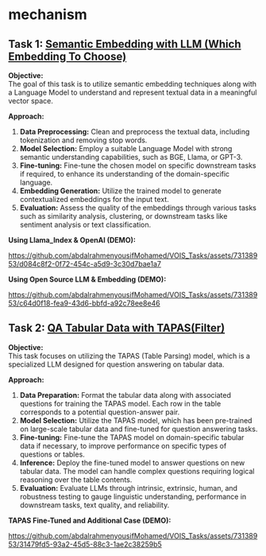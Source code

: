 # mechanism


## Task 1: [Semantic Embedding with LLM (Which Embedding To Choose)](https://github.com/abdalrahmenyousifMohamed/VOIS_Tasks/blob/main/Task1_Files/Choose_Embedding.ipynb)

  
**Objective:**  
The goal of this task is to utilize semantic embedding techniques along with a Language Model to understand and represent textual data in a meaningful vector space.

**Approach:**
1. **Data Preprocessing:** Clean and preprocess the textual data, including tokenization and removing stop words.
2. **Model Selection:** Employ a suitable Language Model with strong semantic understanding capabilities, such as BGE, Llama, or GPT-3.
3. **Fine-tuning:** Fine-tune the chosen model on specific downstream tasks if required, to enhance its understanding of the domain-specific language.
4. **Embedding Generation:** Utilize the trained model to generate contextualized embeddings for the input text.
5. **Evaluation:** Assess the quality of the embeddings through various tasks such as similarity analysis, clustering, or downstream tasks like sentiment analysis or text classification.

**Using Llama_Index & OpenAI (DEMO):**

https://github.com/abdalrahmenyousifMohamed/VOIS_Tasks/assets/73138953/d084c8f2-0f72-454c-a5d9-3c30d7bae1a7


**Using Open Source LLM & Embedding (DEMO):**

https://github.com/abdalrahmenyousifMohamed/VOIS_Tasks/assets/73138953/c64d0f18-fea9-43d6-bbfd-a92c78ee8e46

## Task 2: [QA Tabular Data with TAPAS(Filter)](https://github.com/abdalrahmenyousifMohamed/VOIS_Tasks/blob/main/Task2_tapas/Fine_tuning_TapasForQuestionAnswering_on_SQA.ipynb)

**Objective:**  
This task focuses on utilizing the TAPAS (Table Parsing) model, which is a specialized LLM designed for question answering on tabular data.

**Approach:**
1. **Data Preparation:** Format the tabular data along with associated questions for training the TAPAS model. Each row in the table corresponds to a potential question-answer pair.
2. **Model Selection:** Utilize the TAPAS model, which has been pre-trained on large-scale tabular data and fine-tuned for question answering tasks.
3. **Fine-tuning:** Fine-tune the TAPAS model on domain-specific tabular data if necessary, to improve performance on specific types of questions or tables.
4. **Inference:** Deploy the fine-tuned model to answer questions on new tabular data. The model can handle complex questions requiring logical reasoning over the table contents.
5. **Evaluation:** Evaluate LLMs through intrinsic, extrinsic, human, and robustness testing to gauge linguistic understanding, performance in downstream tasks, text quality, and reliability.
   

**TAPAS Fine-Tuned and Additional Case (DEMO):**

https://github.com/abdalrahmenyousifMohamed/VOIS_Tasks/assets/73138953/31479fd5-93a2-45d5-88c3-1ae2c38259b5



